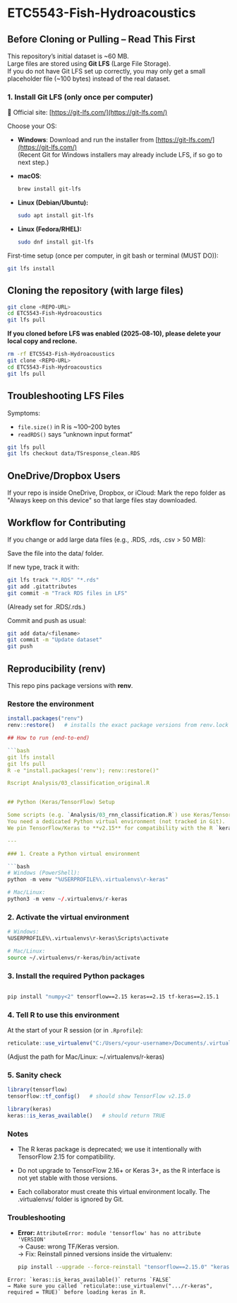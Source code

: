 # ETC5543-Fish-Hydroacoustics

## Before Cloning or Pulling – Read This First

This repository’s initial dataset is ~60 MB.  
Large files are stored using **Git LFS** (Large File Storage).  
If you do not have Git LFS set up correctly, you may only get a small placeholder file (~100 bytes) instead of the real dataset.


### 1. Install Git LFS (only once per computer)

🔗 Official site: [https://git-lfs.com/](https://git-lfs.com/)

Choose your OS:

- **Windows**: Download and run the installer from [https://git-lfs.com/](https://git-lfs.com/)  
  (Recent Git for Windows installers may already include LFS, if so go to next step.)
- **macOS**:  
  ```bash
  brew install git-lfs
  ```
  
- **Linux (Debian/Ubuntu):**

  ```bash
  sudo apt install git-lfs
  ```
- **Linux (Fedora/RHEL):**

  ```bash
  sudo dnf install git-lfs
  ```


First-time setup (once per computer, in git bash or terminal (MUST DO)):

```bash
git lfs install
```

## Cloning the repository (with large files)

```bash
git clone <REPO-URL>
cd ETC5543-Fish-Hydroacoustics
git lfs pull
```

**If you cloned before LFS was enabled (2025‑08‑10), please delete your local copy and reclone.**

```bash
rm -rf ETC5543-Fish-Hydroacoustics
git clone <REPO-URL>
cd ETC5543-Fish-Hydroacoustics
git lfs pull

```

## Troubleshooting LFS Files

Symptoms:

- `file.size()` in R is ~100–200 bytes
- `readRDS()` says “unknown input format”

```bash
git lfs pull
git lfs checkout data/TSresponse_clean.RDS

```

## OneDrive/Dropbox Users

If your repo is inside OneDrive, Dropbox, or iCloud:
Mark the repo folder as "Always keep on this device" so that large files stay downloaded.

## Workflow for Contributing

If you change or add large data files (e.g., .RDS, .rds, .csv > 50 MB):

Save the file into the data/ folder.

If new type, track it with:

```bash
git lfs track "*.RDS" "*.rds"
git add .gitattributes
git commit -m "Track RDS files in LFS"

```
(Already set for .RDS/.rds.)

Commit and push as usual:

```bash
git add data/<filename>
git commit -m "Update dataset"
git push

```

## Reproducibility (renv)

This repo pins package versions with **renv**.

### Restore the environment
```r
install.packages("renv")
renv::restore()   # installs the exact package versions from renv.lock

## How to run (end-to-end)

```bash
git lfs install
git lfs pull
R -e "install.packages('renv'); renv::restore()"

Rscript Analysis/03_classification_original.R


## Python (Keras/TensorFlow) Setup

Some scripts (e.g. `Analysis/03_rnn_classification.R`) use Keras/TensorFlow via **reticulate**.  
You need a dedicated Python virtual environment (not tracked in Git).  
We pin TensorFlow/Keras to **v2.15** for compatibility with the R `keras` interface.

---

### 1. Create a Python virtual environment

```bash
# Windows (PowerShell):
python -m venv "%USERPROFILE%\.virtualenvs\r-keras"

# Mac/Linux:
python3 -m venv ~/.virtualenvs/r-keras

```
### 2. Activate the virtual environment

```bash
# Windows:
%USERPROFILE%\.virtualenvs\r-keras\Scripts\activate

# Mac/Linux:
source ~/.virtualenvs/r-keras/bin/activate
```

### 3. Install the required Python packages

```bash

pip install "numpy<2" tensorflow==2.15 keras==2.15 tf-keras==2.15.1

```

### 4. Tell R to use this environment

At the start of your R session (or in `.Rprofile`):

```r
reticulate::use_virtualenv("C:/Users/<your-username>/Documents/.virtualenvs/r-keras", required = TRUE)
```
(Adjust the path for Mac/Linux: ~/.virtualenvs/r-keras)

### 5. Sanity check

```r
library(tensorflow)
tensorflow::tf_config()   # should show TensorFlow v2.15.0

library(keras)
keras::is_keras_available()   # should return TRUE
```

### Notes

- The R keras package is deprecated; we use it intentionally with TensorFlow 2.15 for compatibility.

- Do not upgrade to TensorFlow 2.16+ or Keras 3+, as the R interface is not yet stable with those versions.

- Each collaborator must create this virtual environment locally. The .virtualenvs/ folder is ignored by Git.

### Troubleshooting

- **Error:** `AttributeError: module 'tensorflow' has no attribute 'VERSION'`  
  → Cause: wrong TF/Keras version.  
  → Fix: Reinstall pinned versions inside the virtualenv:  
  ```bash
  pip install --upgrade --force-reinstall "tensorflow==2.15.0" "keras==2.15.0" "tf-keras==2.15.1"
```
Error: `keras::is_keras_available()` returns `FALSE`
→ Make sure you called `reticulate::use_virtualenv(".../r-keras", required = TRUE)` before loading keras in R.
